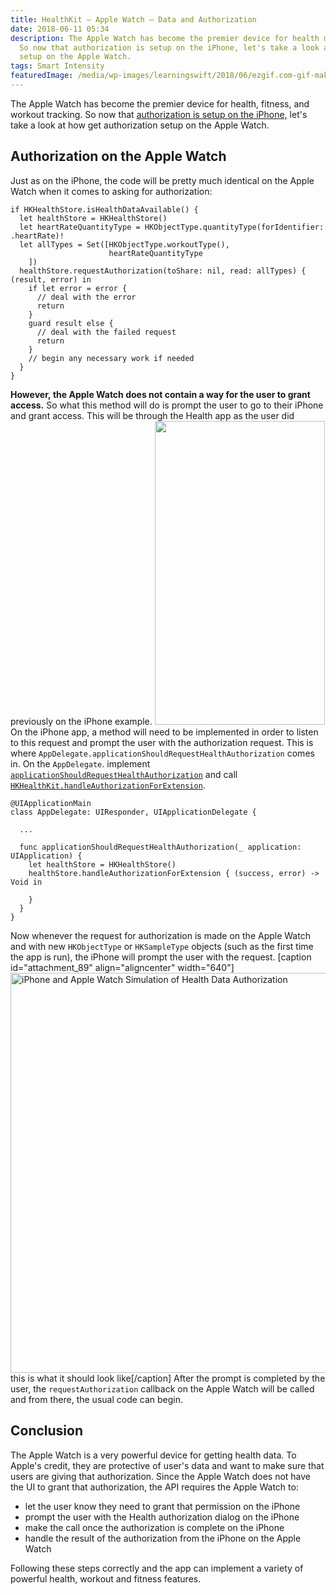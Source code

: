 ```yaml
---
title: HealthKit – Apple Watch – Data and Authorization
date: 2018-06-11 05:34
description: The Apple Watch has become the premier device for health monitoring.
  So now that authorization is setup on the iPhone, let's take a look at how get authorization
  setup on the Apple Watch.
tags: Smart Intensity
featuredImage: /media/wp-images/learningswift/2018/06/ezgif.com-gif-maker.gif
---
```

The Apple Watch has become the premier device for health, fitness, and
workout tracking. So now that [authorization is setup on the
iPhone,](https://learningswift.brightdigit.com/healthkit-getting-started/) let's
take a look at how get authorization setup on the Apple Watch.

## Authorization on the Apple Watch

Just as on the iPhone, the code will be pretty much identical on the
Apple Watch when it comes to asking for authorization:

    if HKHealthStore.isHealthDataAvailable() {
      let healthStore = HKHealthStore()
      let heartRateQuantityType = HKObjectType.quantityType(forIdentifier: .heartRate)!
      let allTypes = Set([HKObjectType.workoutType(),
                          heartRateQuantityType
        ])
      healthStore.requestAuthorization(toShare: nil, read: allTypes) { (result, error) in
        if let error = error {
          // deal with the error
          return
        }
        guard result else {
          // deal with the failed request 
          return
        }
        // begin any necessary work if needed
      }
    }

**However, the Apple Watch does not contain a way for the user to grant
access.** So what this method will do is prompt the user to go to their
iPhone and grant access. This will be through the Health app as the user
did previously on the iPhone example.
<img src="https://learningswift.brightdigit.com/wp-content/uploads/sites/2/2018/06/Simulator-Screen-Shot-Apple-Watch-Series-3-38mm-2018-06-08-at-14.36.24.png" class="size-full wp-image-76 aligncenter" width="272" height="486" />
On the iPhone app, a method will need to be implemented in order to
listen to this request and prompt the user with the authorization
request. This is where
`AppDelegate.applicationShouldRequestHealthAuthorization` comes in. On
the `AppDelegate`. implement
[`applicationShouldRequestHealthAuthorization`](https://developer.apple.com/documentation/uikit/uiapplicationdelegate/1622998-applicationshouldrequesthealthau)
and call
[`HKHealthKit.handleAuthorizationForExtension`](https://developer.apple.com/documentation/healthkit/hkhealthstore/1614153-handleauthorizationforextension).

    @UIApplicationMain
    class AppDelegate: UIResponder, UIApplicationDelegate {

      ...

      func applicationShouldRequestHealthAuthorization(_ application: UIApplication) {
        let healthStore = HKHealthStore()
        healthStore.handleAuthorizationForExtension { (success, error) -> Void in
          
        }
      }
    }

Now whenever the request for authorization is made on the Apple Watch
and with new `HKObjectType` or `HKSampleType` objects (such as the first
time the app is run), the iPhone will prompt the user with the request.
\[caption id="attachment\_89" align="aligncenter"
width="640"\]<img src="https://learningswift.brightdigit.com/wp-content/uploads/sites/2/2018/06/ezgif.com-gif-maker.gif" class="wp-image-89 size-full" width="640" height="640" alt="iPhone and Apple Watch Simulation of Health Data Authorization" />
this is what it should look like\[/caption\] After the prompt is
completed by the user, the `requestAuthorization` callback on the Apple
Watch will be called and from there, the usual code can begin.

## Conclusion

The Apple Watch is a very powerful device for getting health data. To
Apple's credit, they are protective of user's data and want to make sure
that users are giving that authorization. Since the Apple Watch does not
have the UI to grant that authorization, the API requires the Apple
Watch to:

-   let the user know they need to grant that permission on the iPhone
-   prompt the user with the Health authorization dialog on the iPhone
-   make the call once the authorization is complete on the iPhone
-   handle the result of the authorization from the iPhone on the Apple
    Watch

Following these steps correctly and the app can implement a variety of
powerful health, workout and fitness features.